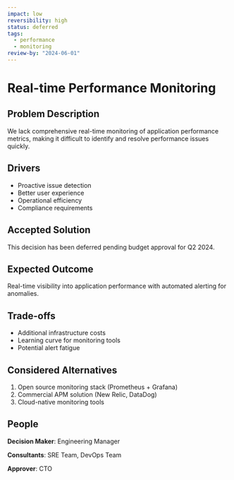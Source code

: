 ```yaml
---
impact: low
reversibility: high
status: deferred
tags: 
  - performance
  - monitoring
review-by: "2024-06-01"
---
```

# Real-time Performance Monitoring

## Problem Description
We lack comprehensive real-time monitoring of application performance metrics, making it difficult to identify and resolve performance issues quickly.

## Drivers
* Proactive issue detection
* Better user experience
* Operational efficiency
* Compliance requirements

## Accepted Solution
This decision has been deferred pending budget approval for Q2 2024.

## Expected Outcome
Real-time visibility into application performance with automated alerting for anomalies.

## Trade-offs
* Additional infrastructure costs
* Learning curve for monitoring tools
* Potential alert fatigue

## Considered Alternatives
1. Open source monitoring stack (Prometheus + Grafana)
2. Commercial APM solution (New Relic, DataDog)
3. Cloud-native monitoring tools

## People
**Decision Maker**: Engineering Manager

**Consultants**: SRE Team, DevOps Team

**Approver**: CTO
